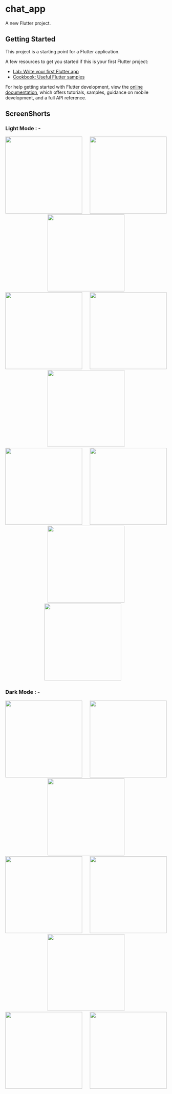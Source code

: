# chat_app

A new Flutter project.

## Getting Started

This project is a starting point for a Flutter application.

A few resources to get you started if this is your first Flutter project:

- [Lab: Write your first Flutter app](https://docs.flutter.dev/get-started/codelab)
- [Cookbook: Useful Flutter samples](https://docs.flutter.dev/cookbook)

For help getting started with Flutter development, view the
[online documentation](https://docs.flutter.dev/), which offers tutorials,
samples, guidance on mobile development, and a full API reference.


## ScreenShorts

### Light Mode : - 
<p align='center'>
  <img src='https://github.com/user-attachments/assets/64f31000-b67b-4e4f-b910-010a061e3531' width=240> &nbsp;&nbsp;&nbsp;&nbsp;
  <img src='https://github.com/user-attachments/assets/2c364089-7d71-463d-bad4-efc6b1a654af' width=240> &nbsp;&nbsp;&nbsp;&nbsp;
  <img src='https://github.com/user-attachments/assets/68fcd014-af05-4c27-b1e8-d70975b27c7d' width=240> &nbsp;&nbsp;&nbsp;&nbsp;
  <img src='https://github.com/user-attachments/assets/a8a17b72-a689-46e1-8113-9570ce664758' width=240> &nbsp;&nbsp;&nbsp;&nbsp;
  <img src='https://github.com/user-attachments/assets/a35160d7-cf4c-4cea-88a1-b65592b45fee' width=240> &nbsp;&nbsp;&nbsp;&nbsp;
  <img src='https://github.com/user-attachments/assets/e6d5145d-f507-44ac-9424-0b34a9fb6637' width=240> &nbsp;&nbsp;&nbsp;&nbsp;
  <img src='https://github.com/user-attachments/assets/94c88d0a-32b9-45d8-9623-4b94b93d0639' width=240> &nbsp;&nbsp;&nbsp;&nbsp;
  <img src='https://github.com/user-attachments/assets/366d596b-fedf-4c41-8404-8539788ca5f5' width=240> &nbsp;&nbsp;&nbsp;&nbsp;
  <img src='https://github.com/user-attachments/assets/aa545a84-91ea-4689-93b2-87dd7a11993c' width=240> &nbsp;&nbsp;&nbsp;&nbsp;
  <img src='https://github.com/user-attachments/assets/f6a259ad-37ac-40f1-bc11-0c0bc9cae17b' width=240> &nbsp;&nbsp;&nbsp;&nbsp;
  
</p>

### Dark Mode : -
<p align ='center'>
  <img src='https://github.com/user-attachments/assets/5c475c70-28e4-43f8-9b24-56ebad3ad63c' width=240> &nbsp;&nbsp;&nbsp;&nbsp;
  <img src='https://github.com/user-attachments/assets/a683eddf-ed84-45af-8e4e-8a5fc07e3fa9' width=240> &nbsp;&nbsp;&nbsp;&nbsp;
  <img src='https://github.com/user-attachments/assets/2ba5d6bc-e08f-47bf-9446-da29f9c8592c' width=240> &nbsp;&nbsp;&nbsp;&nbsp;
  <img src='https://github.com/user-attachments/assets/8c3b9eba-4f04-45c2-b0ac-eb86a9a22463' width=240> &nbsp;&nbsp;&nbsp;&nbsp;
  <img src='https://github.com/user-attachments/assets/69a1db77-edc3-4dd0-8720-616e3939bf22' width=240> &nbsp;&nbsp;&nbsp;&nbsp;
  <img src='https://github.com/user-attachments/assets/1cdd5fef-042e-4e36-ae50-89ba0ac4f98c' width=240> &nbsp;&nbsp;&nbsp;&nbsp;
  <img src='https://github.com/user-attachments/assets/79752bf4-b837-41c8-bc0c-2e73a7952aba' width=240> &nbsp;&nbsp;&nbsp;&nbsp;
  <img src='https://github.com/user-attachments/assets/59672e18-1475-4478-9823-a0a25d199cf1' width=240> &nbsp;&nbsp;&nbsp;&nbsp;
</p>
